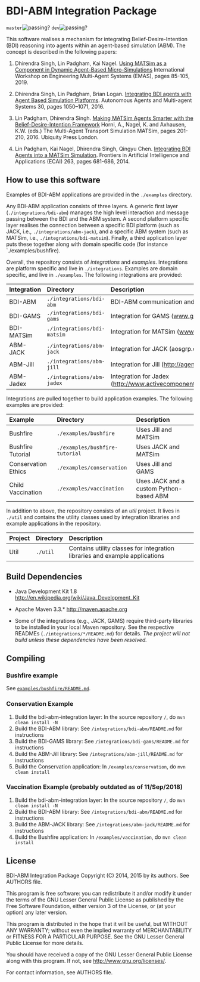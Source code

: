 # BDI-ABM Integration Package

`master`![passing?](https://github.com/agentsoz/bdi-abm-integration/actions/workflows/ci.yml/badge.svg?branch=master) `dev`![passing?](https://github.com/agentsoz/bdi-abm-integration/actions/workflows/ci.yml/badge.svg?branch=dev)

This software realises a mechanism for integrating
Belief-Desire-Intention (BDI) reasoning into agents within an
agent-based simulation (ABM). The concept is described
in the following papers:

1. Dhirendra Singh, Lin Padgham, Kai Nagel.
   [Using MATSim as a Component in Dynamic Agent-Based Micro-Simulations](https://link.springer.com/chapter/10.1007/978-3-030-51417-4_5)
   International Workshop on Engineering Multi-Agent Systems (EMAS), pages 85-105, 2019.

2. Dhirendra Singh, Lin Padgham, Brian Logan.
   [Integrating BDI agents with Agent Based Simulation Platforms](https://link.springer.com/article/10.1007/s10458-016-9332-x).
   Autonomous Agents and Multi-agent Systems 30, pages 1050–1071, 2016.

3. Lin Padgham, Dhirendra Singh.
   [Making MATSim Agents Smarter with the Belief-Desire-Intention Framework](http://matsim.org/the-book)
   Horni, A., Nagel, K. and Axhausen, K.W. (eds.) The Multi-Agent Transport Simulation MATSim,
   pages 201-210, 2016. Ubiquity Press London.

4. Lin Padgham, Kai Nagel, Dhirendra Singh, Qingyu Chen.
   [Integrating BDI Agents into a MATSim Simulation](https://ebooks.iospress.nl/volumearticle/37020).
   Frontiers in Artificial Intelligence and Applications (ECAI) 263,
   pages 681-686, 2014.




## How to use this software

Examples of BDI-ABM applications are provided in the `./examples` directory.

Any BDI-ABM application consists of three layers. A generic first layer
(`./integrations/bdi-abm`) manages the high level interaction and message
passing between the BDI and the ABM system. A second platform specific
layer realises the connection between a specific BDI platform (such as
JACK, i.e., `./integrations/abm-jack`), and a specific ABM system (such
as MATSim, i.e., `./integrations/bdi-matsim`). Finally, a third application
layer puts these together along with domain specific code (for instance
`./examples/bushfire).

Overall, the repository consists of *integrations* and *examples*. Integrations
are platform specific and live in `./integrations`. Examples are domain
specific, and live in `./examples`. The following integrations
are provided:

Integration   | Directory                   | Description
:-------------|:----------------------------|:----------------------------
BDI-ABM       | `./integrations/bdi-abm`    | BDI-ABM communication and data layer
BDI-GAMS      | `./integrations/bdi-gams`   | Integration for GAMS (www.gams.com)
BDI-MATSim    | `./integrations/bdi-matsim` | Integration for MATSim (www.matsim.org)
ABM-JACK      | `./integrations/abm-jack`   | Integration for JACK (aosgrp.com/products/jack)
ABM-Jill      | `./integrations/abm-jill`   | Integration for Jill (http://agentsoz.github.io/jill)
ABM-Jadex     | `./integrations/abm-jadex`  | Integration for Jadex (http://www.activecomponents.org/bin/view/About/Features)

Integrations are pulled together to build application examples. The following
examples are provided:

Example             | Directory                      | Description
:-------------------|:-------------------------------|:----------------------------
Bushfire            | `./examples/bushfire`          | Uses Jill and MATSim
Bushfire Tutorial   | `./examples/bushfire-tutorial` | Uses JACK and MATSim
Conservation Ethics | `./examples/conservation`      | Uses Jill and GAMS
Child Vaccination   | `./examples/vaccination`       | Uses JACK and a custom Python-based ABM

In addition to above, the repository consists of an *util* project. It lives in
`./util` and contains the utility classes used by integration libraries and example
applications in the repository.

Project     | Directory      | Description
:-----------|:---------------|:--------------------------------------------
Util        | `./util`       | Contains utility classes for integration libraries and example applications



<a name="Dependencies"></a>
## Build Dependencies


* Java Development Kit 1.8
  http://en.wikipedia.org/wiki/Java_Development_Kit

* Apache Maven 3.3.*
  http://maven.apache.org

* Some of the integrations (e.g., JACK, GAMS) require third-party
  libraries to be installed in your local Maven repository. See
  the respective READMEs (`./integrations/*/README.md`) for details.
  *The project will not build unless these dependencies have been
   resolved.*



## Compiling


### Bushfire example

See [`examples/bushfire/README.md`](./examples/bushfire/README.md).


### Conservation Example

1.  Build the bdi-abm-integration layer: In the source repository `/`, do
    `mvn clean install -N`
2.  Build the BDI-ABM library: See `/integrations/bdi-abm/README.md`
    for instructions
3.  Build the BDI-GAMS library: See `/integrations/bdi-gams/README.md`
    for instructions
4.  Build the ABM-Jill library: See `/integrations/abm-jill/README.md`
    for instructions
5.  Build the Conservation application: In `/examples/conservation`, do
    `mvn clean install`


### Vaccination Example (probably outdated as of 11/Sep/2018)

1.  Build the bdi-abm-integration layer: In the source repository `/`, do
    `mvn clean install -N`
2.  Build the BDI-ABM library: See `/integrations/bdi-abm/README.md`
    for instructions
3.  Build the ABM-JACK library: See `/integrations/abm-jack/README.md`
    for instructions
4.  Build the Bushfire application: In `/examples/vaccination`, do
    `mvn clean install`



## License

BDI-ABM Integration Package
Copyright (C) 2014, 2015 by its authors. See AUTHORS file.

This program is free software: you can redistribute it and/or modify
it under the terms of the GNU Lesser General Public License as published by
the Free Software Foundation, either version 3 of the License, or
(at your option) any later version.

This program is distributed in the hope that it will be useful,
but WITHOUT ANY WARRANTY; without even the implied warranty of
MERCHANTABILITY or FITNESS FOR A PARTICULAR PURPOSE.  See the
GNU Lesser General Public License for more details.

You should have received a copy of the GNU Lesser General Public License
along with this program.  If not, see <http://www.gnu.org/licenses/>.

For contact information, see AUTHORS file.
